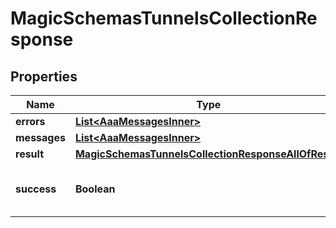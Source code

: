 

# MagicSchemasTunnelsCollectionResponse


## Properties

| Name | Type | Description | Notes |
|------------ | ------------- | ------------- | -------------|
|**errors** | [**List&lt;AaaMessagesInner&gt;**](AaaMessagesInner.md) |  |  |
|**messages** | [**List&lt;AaaMessagesInner&gt;**](AaaMessagesInner.md) |  |  |
|**result** | [**MagicSchemasTunnelsCollectionResponseAllOfResult**](MagicSchemasTunnelsCollectionResponseAllOfResult.md) |  |  |
|**success** | **Boolean** | Whether the API call was successful |  |



